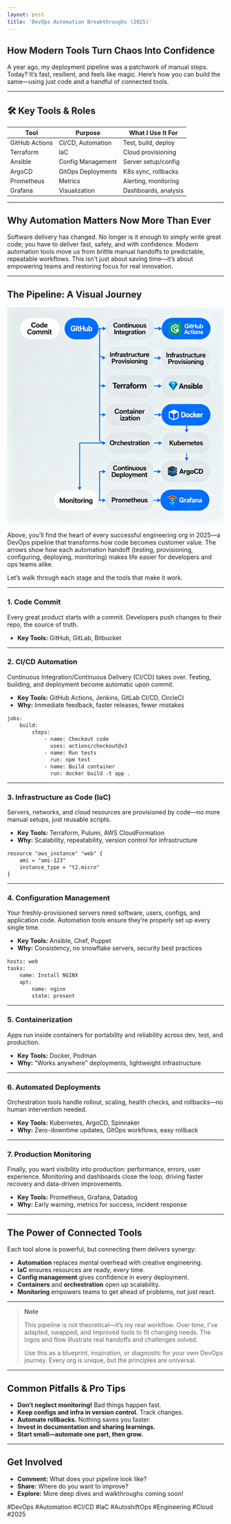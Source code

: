```yaml
---
layout: post
title: 'DevOps Automation Breakthroughs (2025)'
---
```

## How Modern Tools Turn Chaos Into Confidence

A year ago, my deployment pipeline was a patchwork of manual steps. Today? It’s fast, resilient, and feels like magic. Here’s how you can build the same—using just code and a handful of connected tools.

---

## 🛠️ Key Tools & Roles

| Tool             | Purpose               | What I Use It For               |
|------------------|----------------------|---------------------------------|
| GitHub Actions   | CI/CD, Automation    | Test, build, deploy             |
| Terraform        | IaC                  | Cloud provisioning              |
| Ansible          | Config Management    | Server setup/config             |
| ArgoCD           | GitOps Deployments   | K8s sync, rollbacks             |
| Prometheus       | Metrics              | Alerting, monitoring            |
| Grafana          | Visualization        | Dashboards, analysis            |

---

## Why Automation Matters Now More Than Ever

Software delivery has changed. No longer is it enough to simply write great code; you have to deliver fast, safely, and with confidence. Modern automation tools move us from brittle manual handoffs to predictable, repeatable workflows. This isn’t just about saving time—it’s about empowering teams and restoring focus for real innovation.

---

## The Pipeline: A Visual Journey

![DevOps Pipeline Infographic](../assets/images/posts/2025-10-21-devops-automation-tools-1.png)

Above, you’ll find the heart of every successful engineering org in 2025—a DevOps pipeline that transforms how code becomes customer value. The arrows show how each automation handoff (testing, provisioning, configuring, deploying, monitoring) makes life easier for developers and ops teams alike.

Let’s walk through each stage and the tools that make it work.

---

### 1. **Code Commit**

Every great product starts with a commit. Developers push changes to their repo, the source of truth.

- **Key Tools:** GitHub, GitLab, Bitbucket

---

### 2. **CI/CD Automation**

Continuous Integration/Continuous Delivery (CI/CD) takes over. Testing, building, and deployment become automatic upon commit.

- **Key Tools:** GitHub Actions, Jenkins, GitLab CI/CD, CircleCI
- **Why:** Immediate feedback, faster releases, fewer mistakes

```
jobs:
    build:
        steps:
            - name: Checkout code
              uses: actions/checkout@v3
            - name: Run tests
              run: npm test
            - name: Build container
              run: docker build -t app .
```
---

### 3. **Infrastructure as Code (IaC)**

Servers, networks, and cloud resources are provisioned by code—no more manual setups, just reusable scripts.

- **Key Tools:** Terraform, Pulumi, AWS CloudFormation
- **Why:** Scalability, repeatability, version control for infrastructure

```
resource "aws_instance" "web" {
    ami = "ami-123"
    instance_type = "t2.micro"
}
```
---

### 4. **Configuration Management**

Your freshly-provisioned servers need software, users, configs, and application code. Automation tools ensure they’re properly set up every single time.

- **Key Tools:** Ansible, Chef, Puppet
- **Why:** Consistency, no snowflake servers, security best practices

```
hosts: web
tasks:
    name: Install NGINX
    apt:
        name: nginx
        state: present
```
---

### 5. **Containerization**

Apps run inside containers for portability and reliability across dev, test, and production.

- **Key Tools:** Docker, Podman
- **Why:** "Works anywhere" deployments, lightweight infrastructure

---

### 6. **Automated Deployments**

Orchestration tools handle rollout, scaling, health checks, and rollbacks—no human intervention needed.

- **Key Tools:** Kubernetes, ArgoCD, Spinnaker
- **Why:** Zero-downtime updates, GitOps workflows, easy rollback

---

### 7. **Production Monitoring**

Finally, you want visibility into production: performance, errors, user experience. Monitoring and dashboards close the loop, driving faster recovery and data-driven improvements.

- **Key Tools:** Prometheus, Grafana, Datadog
- **Why:** Early warning, metrics for success, incident response

---

## The Power of Connected Tools

Each tool alone is powerful, but connecting them delivers synergy:
- **Automation** replaces mental overhead with creative engineering.
- **IaC** ensures resources are ready, every time.
- **Config management** gives confidence in every deployment.
- **Containers** and **orchestration** open up scalability.
- **Monitoring** empowers teams to get ahead of problems, not just react.

---

> **Note**
>
> This pipeline is not theoretical—it’s my real workflow. Over time, I've adapted, swapped, and improved tools to fit changing needs. The logos and flow illustrate real handoffs and challenges solved.
>
> Use this as a blueprint, inspiration, or diagnostic for your own DevOps journey. Every org is unique, but the principles are universal.

---

## Common Pitfalls & Pro Tips

- **Don’t neglect monitoring!** Bad things happen fast.
- **Keep configs and infra in version control.** Track changes.
- **Automate rollbacks.** Nothing saves you faster.
- **Invest in documentation and sharing learnings.**
- **Start small—automate one part, then grow.**

---

## Get Involved

- **Comment:** What does your pipeline look like?  
- **Share:** Where do you want to improve?  
- **Explore:** More deep dives and walkthroughs coming soon!

#DevOps #Automation #CI/CD #IaC #AutoshiftOps #Engineering #Cloud #2025

